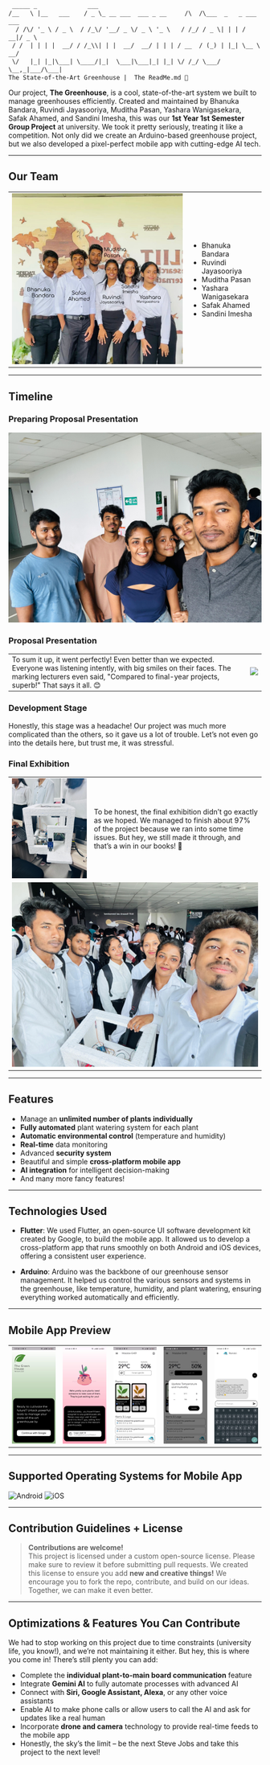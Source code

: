 ```
 _____ _              ___
/__   \ |__   ___    / _ \_ __ ___  ___ _ __     /\  /\___  _   _ ___  ___
  / /\/ '_ \ / _ \  / /_\/ '__/ _ \/ _ \ '_ \   / /_/ / _ \| | | / __|/ _ \
 / /  | | | |  __/ / /_\\| | |  __/  __/ | | | / __  / (_) | |_| \__ \  __/
 \/   |_| |_|\___| \____/|_|  \___|\___|_| |_| \/ /_/ \___/ \__,_|___/\___|
The State-of-the-Art Greenhouse |  The ReadMe.md 📖
```

Our project, **The Greenhouse**, is a cool, state-of-the-art system we built to manage greenhouses efficiently. Created and maintained by Bhanuka Bandara, Ruvindi Jayasooriya, Muditha Pasan, Yashara Wanigasekara, Safak Ahamed, and Sandini Imesha, this was our **1st Year 1st Semester Group Project** at university. We took it pretty seriously, treating it like a competition. Not only did we create an Arduino-based greenhouse project, but we also developed a pixel-perfect mobile app with cutting-edge AI tech.

---

## Our Team
<table>
<tr>
<td><img src="https://github.com/mrbhanukab/TheGreenHouse/blob/2c40d16fde9d6785cb452699d527872c768daa9e/Documents/ReadmeContent/team.png"/></td>
<td>
<ul>
<li>Bhanuka Bandara</li>
<li>Ruvindi Jayasooriya</li>
<li>Muditha Pasan</li>
<li>Yashara Wanigasekara</li>
<li>Safak Ahamed</li>
<li>Sandini Imesha</li>
</ul>
</td>
</tr>
</table>

---

## Timeline

### Preparing Proposal Presentation
<img src="https://github.com/mrbhanukab/TheGreenHouse/blob/2c40d16fde9d6785cb452699d527872c768daa9e/Documents/ReadmeContent/Preparing.jpeg"/>

### Proposal Presentation
<table>
<tr>
<td>To sum it up, it went perfectly! Even better than we expected. Everyone was listening intently, with big smiles on their faces. The marking lecturers even said, "Compared to final-year projects, superb!" That says it all. 😊</td>
<td><img src="https://github.com/mrbhanukab/TheGreenHouse/blob/2c40d16fde9d6785cb452699d527872c768daa9e/Documents/ReadmeContent/ProposalPresentation.png"/></td>
</tr>
</table>

### Development Stage
Honestly, this stage was a headache! Our project was much more complicated than the others, so it gave us a lot of trouble. Let’s not even go into the details here, but trust me, it was stressful.

### Final Exhibition
<table>
<tr>
<td><img src="https://github.com/mrbhanukab/TheGreenHouse/blob/2c40d16fde9d6785cb452699d527872c768daa9e/Documents/ReadmeContent/greenhouse.jpeg"/></td>
<td>To be honest, the final exhibition didn’t go exactly as we hoped. We managed to finish about 97% of the project because we ran into some time issues. But hey, we still made it through, and that’s a win in our books! 🥳</td>
</tr>
<tr>
<td colspan="2"><img src="https://github.com/mrbhanukab/TheGreenHouse/blob/2c40d16fde9d6785cb452699d527872c768daa9e/Documents/ReadmeContent/Final.jpeg"/></td>
</tr>
</table>

---

## Features

- Manage an **unlimited number of plants individually**
- **Fully automated** plant watering system for each plant
- **Automatic environmental control** (temperature and humidity)
- **Real-time** data monitoring
- Advanced **security system**
- Beautiful and simple **cross-platform mobile app**
- **AI integration** for intelligent decision-making
- And many more fancy features!

---

## Technologies Used

- **Flutter**: We used Flutter, an open-source UI software development kit created by Google, to build the mobile app. It allowed us to develop a cross-platform app that runs smoothly on both Android and iOS devices, offering a consistent user experience.

- **Arduino**: Arduino was the backbone of our greenhouse sensor management. It helped us control the various sensors and systems in the greenhouse, like temperature, humidity, and plant watering, ensuring everything worked automatically and efficiently.

---

## Mobile App Preview
<table>
 <tr>
  <td> <img src="https://github.com/mrbhanukab/TheGreenHouse/blob/2c40d16fde9d6785cb452699d527872c768daa9e/Documents/ReadmeContent/1.jpeg" /> </td>
    <td> <img src="https://github.com/mrbhanukab/TheGreenHouse/blob/2c40d16fde9d6785cb452699d527872c768daa9e/Documents/ReadmeContent/2.jpeg" /> </td>
    <td> <img src="https://github.com/mrbhanukab/TheGreenHouse/blob/2c40d16fde9d6785cb452699d527872c768daa9e/Documents/ReadmeContent/3.jpeg" /> </td>
    <td> <img src="https://github.com/mrbhanukab/TheGreenHouse/blob/2c40d16fde9d6785cb452699d527872c768daa9e/Documents/ReadmeContent/4.jpeg" /> </td>
    <td> <img src="https://github.com/mrbhanukab/TheGreenHouse/blob/2c40d16fde9d6785cb452699d527872c768daa9e/Documents/ReadmeContent/5.jpeg" /> </td>
 </tr>
</table>

---

## Supported Operating Systems for Mobile App
![Android](https://img.shields.io/badge/Android-3DDC84?style=for-the-badge&logo=android&logoColor=white)
![iOS](https://img.shields.io/badge/iOS-000000?style=for-the-badge&logo=ios&logoColor=white)

---

## Contribution Guidelines + License

> **Contributions are welcome!** <br />
> This project is licensed under a custom open-source license. Please make sure to review it before submitting pull requests. We created this license to ensure you add **new and creative things!** We encourage you to fork the repo, contribute, and build on our ideas. Together, we can make it even better.

---

## Optimizations & Features You Can Contribute

We had to stop working on this project due to time constraints (university life, you know!), and we’re not maintaining it either. But hey, this is where you come in! There’s still plenty you can add:

- Complete the **individual plant-to-main board communication** feature
- Integrate **Gemini AI** to fully automate processes with advanced AI
- Connect with **Siri, Google Assistant, Alexa**, or any other voice assistants
- Enable AI to make phone calls or allow users to call the AI and ask for updates like a real human
- Incorporate **drone and camera** technology to provide real-time feeds to the mobile app
- Honestly, the sky’s the limit – be the next Steve Jobs and take this project to the next level!
